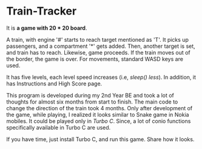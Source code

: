 # Train-Tracker

It is **a game with 20 * 20 board**.

A train, with engine '#' starts to reach target mentioned as 'T'.
It picks up passengers, and a compartment '*' gets added.
Then, another target is set, and train has to reach. Likewise, game proceeds.
If the train moves out of the border, the game is over. 
For movements, standard WASD keys are used.

It has five levels, each level speed increases (i.e, _sleep() less_).
In addition, it has Instructions and High Score page.

This program is developed during my 2nd Year BE and took a lot of thoughts for almost six months from start to finish.
The main code to change the direction of the train took 4 months.
Only after development of the game, while playing, I realized it looks similar to Snake game in Nokia mobiles.
It could be played only in _Turbo C_. Since, a lot of conio functions specifically available in Turbo C are used.

If you have time, just install Turbo C, and run this game.
Share how it looks.
